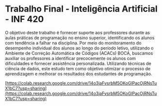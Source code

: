 # Trabalho Final - Inteligência Artificial - INF 420

O objetivo deste trabalho é fornecer suporte aos professores durante as aulas práticas de programação no ensino superior, identificando os alunos com tendência a falhar na disciplina. Por meio do monitoramento do desempenho individual dos alunos ao longo do período letivo, utilizando o Ambiente de Correção Automática de Códigos (ACACs) BOCA, buscamos auxiliar os professores a identificar precocemente os alunos com dificuldades e fornecer assistência personalizada. Utilizando técnicas de ciência de dados, este estudo tem como objetivo otimizar o processo de aprendizagem e melhorar os resultados dos estudantes de programação.


[https://colab.research.google.com/drive/14o3jaFvsrbM5OKoGlPacOjRNsTuX1bC7?usp=sharing](https://colab.research.google.com/drive/14o3jaFvsrbM5OKoGlPacOjRNsTuX1bC7?usp=sharing)
